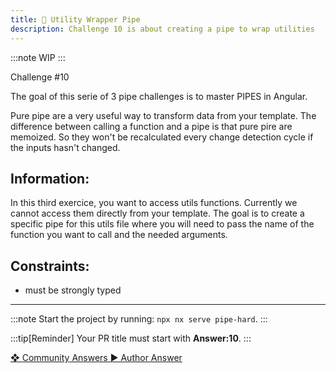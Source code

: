 ```yaml
---
title: 🔴 Utility Wrapper Pipe
description: Challenge 10 is about creating a pipe to wrap utilities
---
```


:::note
WIP
:::

<div class="chip">Challenge #10</div>

The goal of this serie of 3 pipe challenges is to master PIPES in Angular.

Pure pipe are a very useful way to transform data from your template. The difference between calling a function and a pipe is that pure pire are memoized. So they won't be recalculated every change detection cycle if the inputs hasn't changed.

## Information:

In this third exercice, you want to access utils functions. Currently we cannot access them directly from your template. The goal is to create a specific pipe for this utils file where you will need to pass the name of the function you want to call and the needed arguments.

## Constraints:

- must be strongly typed

---

:::note
Start the project by running: `npx nx serve pipe-hard`.
:::

:::tip[Reminder]
Your PR title must start with <b>Answer:10</b>.
:::

<div class="article-footer">
  <a
    href="https://github.com/tomalaforge/angular-challenges/pulls?q=label%3A10+label%3Aanswer"
    alt="Utility Wrapper Pipe community solutions">
    ❖ Community Answers
  </a>
  <a
    href='https://github.com/tomalaforge/angular-challenges/pulls?q=label%3A10+label%3A'
    alt="Utility Wrapper Pipe solution author">
    ▶︎ Author Answer
  </a>
  </div>
